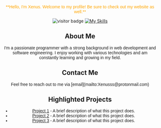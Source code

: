 <!-- Centering and Styling for GitHub -->
<div align="center">
  <!-- Header with Orange Text and Poppins Font -->
  <p style="color: orange; font-family: 'Poppins', sans-serif;">
    **Hello, I'm Xenus. Welcome to my profile! Be sure to check out my website as well.**
  </p>

  <!-- Visitor Badge -->
  <img src="https://visitor-badge.laobi.icu/badge?page_id=jwenjian.visitor-badge" alt="visitor badge" />

  <!-- Skills Icons -->
  <a href="https://skillicons.dev">
    <img src="https://skillicons.dev/icons?i=js,html,css,nodejs,linux,lua,c,electron" alt="My Skills" />
  </a>

  <!-- Brief Bio Section -->
  <h2>About Me</h2>
  <p style="font-family: 'Poppins', sans-serif;">
    I'm a passionate programmer with a strong background in web development and software engineering. 
    I enjoy working with various technologies and am constantly learning and growing in my field.
  </p>

  <!-- Contact Information -->
  <h2>Contact Me</h2>
  <p style="font-family: 'Poppins', sans-serif;">
    Feel free to reach out to me via [email](mailto:Xenusss@protonmail.com)
  </p>

  <!-- Highlighted Projects -->
  <h2>Highlighted Projects</h2>
  <ul style="font-family: 'Poppins', sans-serif;">
    <li><a href="https://github.com/your-repo/project1" target="_blank">Project 1</a> - A brief description of what this project does.</li>
    <li><a href="https://github.com/your-repo/project2" target="_blank">Project 2</a> - A brief description of what this project does.</li>
    <li><a href="https://github.com/your-repo/project3" target="_blank">Project 3</a> - A brief description of what this project does.</li>
  </ul>
</div>
